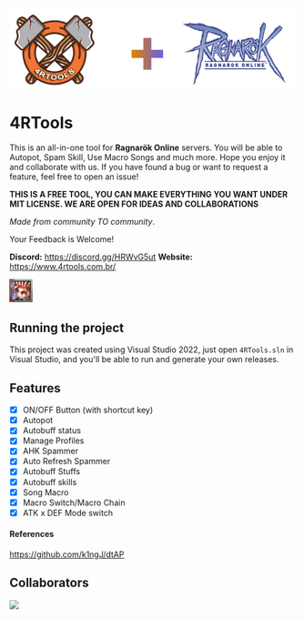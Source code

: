 <p align="center">
  <img src="/assets/images/combo-tools.png">
</p>

# 4RTools
This is an all-in-one tool for **Ragnarök Online** servers. You will be able to Autopot, Spam Skill, Use Macro Songs and much more. Hope you enjoy it and collaborate with us. If you have found a bug or want to request a feature, feel free to open an issue!

**THIS IS A FREE TOOL, YOU CAN MAKE EVERYTHING YOU WANT UNDER MIT LICENSE. WE ARE OPEN FOR IDEAS AND COLLABORATIONS**

*Made from community TO community*.

Your Feedback is Welcome!

**Discord:** https://discord.gg/HRWvG5ut
**Website:** https://www.4rtools.com.br/

<img src='assets/images/ragnarok-icon.png' width='40'>

## Running the project
This project was created using Visual Studio 2022, just open `4RTools.sln` in Visual Studio, and you'll be able to run and generate your own releases.

## Features
- [x] ON/OFF Button (with shortcut key)
- [x] Autopot
- [x] Autobuff status
- [x] Manage Profiles
- [x] AHK Spammer
- [x] Auto Refresh Spammer
- [x] Autobuff Stuffs
- [x] Autobuff skills
- [x] Song Macro
- [x] Macro Switch/Macro Chain
- [x] ATK x DEF Mode switch

#### References
https://github.com/k1ngJ/dtAP

## Collaborators
<a href="https://github.com/4RTools/4RTools/graphs/contributors">
  <img src="https://contrib.rocks/image?repo=4RTools/4RTools" />
</a>
